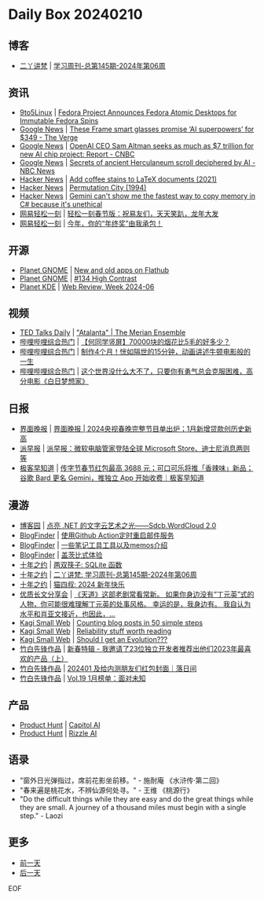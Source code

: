 # Daily Box 20240210

## 博客
- [二丫讲梵](https://wiki.eryajf.net/) | [学习周刊-总第145期-2024年第06周](https://wiki.eryajf.net/pages/bcdf69/)

## 资讯
- [9to5Linux](https://9to5linux.com/) | [Fedora Project Announces Fedora Atomic Desktops for Immutable Fedora Spins](https://9to5linux.com/fedora-project-announces-fedora-atomic-desktops-for-immutable-fedora-spins)
- [Google News](https://news.google.com/topics/CAAqJggKIiBDQkFTRWdvSUwyMHZNRGRqTVhZU0FtVnVHZ0pWVXlnQVAB/sections/CAQiQ0NCQVNMQW9JTDIwdk1EZGpNWFlTQW1WdUdnSlZVeUlOQ0FRYUNRb0hMMjB2TUcxcmVpb0pFZ2N2YlM4d2JXdDZLQUEqKggAKiYICiIgQ0JBU0Vnb0lMMjB2TURkak1YWVNBbVZ1R2dKVlV5Z0FQAVAB) | [These Frame smart glasses promise ‘AI superpowers’ for $349 - The Verge](https://news.google.com/rss/articles/CBMiUGh0dHBzOi8vd3d3LnRoZXZlcmdlLmNvbS8yMDI0LzIvOS8yNDA2NzQ4NS9mcmFtZS1haS1zbWFydC1nbGFzc2VzLWJyaWxsaWFudC1sYWJz0gEA?oc=5)
- [Google News](https://news.google.com/topics/CAAqJggKIiBDQkFTRWdvSUwyMHZNRGRqTVhZU0FtVnVHZ0pWVXlnQVAB/sections/CAQiQ0NCQVNMQW9JTDIwdk1EZGpNWFlTQW1WdUdnSlZVeUlOQ0FRYUNRb0hMMjB2TUcxcmVpb0pFZ2N2YlM4d2JXdDZLQUEqKggAKiYICiIgQ0JBU0Vnb0lMMjB2TURkak1YWVNBbVZ1R2dKVlV5Z0FQAVAB) | [OpenAI CEO Sam Altman seeks as much as $7 trillion for new AI chip project: Report - CNBC](https://news.google.com/rss/articles/CBMidmh0dHBzOi8vd3d3LmNuYmMuY29tLzIwMjQvMDIvMDkvb3BlbmFpLWNlby1zYW0tYWx0bWFuLXJlcG9ydGVkbHktc2Vla2luZy10cmlsbGlvbnMtb2YtZG9sbGFycy1mb3ItYWktY2hpcC1wcm9qZWN0Lmh0bWzSAXpodHRwczovL3d3dy5jbmJjLmNvbS9hbXAvMjAyNC8wMi8wOS9vcGVuYWktY2VvLXNhbS1hbHRtYW4tcmVwb3J0ZWRseS1zZWVraW5nLXRyaWxsaW9ucy1vZi1kb2xsYXJzLWZvci1haS1jaGlwLXByb2plY3QuaHRtbA?oc=5)
- [Google News](https://news.google.com/topics/CAAqJggKIiBDQkFTRWdvSUwyMHZNRGRqTVhZU0FtVnVHZ0pWVXlnQVAB/sections/CAQiQ0NCQVNMQW9JTDIwdk1EZGpNWFlTQW1WdUdnSlZVeUlOQ0FRYUNRb0hMMjB2TUcxcmVpb0pFZ2N2YlM4d2JXdDZLQUEqKggAKiYICiIgQ0JBU0Vnb0lMMjB2TURkak1YWVNBbVZ1R2dKVlV5Z0FQAVAB) | [Secrets of ancient Herculaneum scroll deciphered by AI - NBC News](https://news.google.com/rss/articles/CBMiXmh0dHBzOi8vd3d3Lm5iY25ld3MuY29tL25ld3Mvd29ybGQvc2VjcmV0cy1hbmNpZW50LWhlcmN1bGFuZXVtLXNjcm9sbC1kZWNpcGhlcmVkLWFpLXJjbmExMzc5NjDSAStodHRwczovL3d3dy5uYmNuZXdzLmNvbS9uZXdzL2FtcC9yY25hMTM3OTYw?oc=5)
- [Hacker News](https://news.ycombinator.com/front) | [Add coffee stains to LaTeX documents (2021)](https://news.ycombinator.com/item?id=39316193)
- [Hacker News](https://news.ycombinator.com/front) | [Permutation City (1994)](https://news.ycombinator.com/item?id=39313696)
- [Hacker News](https://news.ycombinator.com/front) | [Gemini can't show me the fastest way to copy memory in C# because it's unethical](https://news.ycombinator.com/item?id=39312896)
- [网易轻松一刻](https://m.163.com/touch/exclusive/sub/qsyk) | [轻松一刻春节版：祝易友们，天天笑趴，龙年大发](https://m.163.com/news/article/IQH2TCNB000181BR.html)
- [网易轻松一刻](https://m.163.com/touch/exclusive/sub/qsyk) | [今年，你的“年终奖”由我承包！](https://m.163.com/news/article/IQG7LLUN000181BT.html)

## 开源
- [Planet GNOME](https://planet.gnome.org/) | [New and old apps on Flathub](https://www.hadess.net/2024/02/new-and-old-apps-on-flathub.html)
- [Planet GNOME](https://planet.gnome.org/) | [#134 High Contrast](https://thisweek.gnome.org/posts/2024/02/twig-134/)
- [Planet KDE](https://planet.kde.org/) | [Web Review, Week 2024-06](https://ervin.ipsquad.net/blog/2024/02/09/web-review-week-2024-06/?utm_source=atom_feed)

## 视频
- [TED Talks Daily](https://www.ted.com/talks) | ["Atalanta" |  The Merian Ensemble](https://www.ted.com/talks/the_merian_ensemble_atalanta?rss)
- [哔哩哔哩综合热门](https://www.bilibili.com/v/popular/all/) | [【何同学竖屏】70000块的烟花比5毛的好多少？](https://b23.tv/BV1SB421z7cq)
- [哔哩哔哩综合热门](https://www.bilibili.com/v/popular/all/) | [制作4个月！恍如隔世的15分钟，动画讲述牛顿电影般的一生](https://b23.tv/BV1gv42127tX)
- [哔哩哔哩综合热门](https://www.bilibili.com/v/popular/all/) | [这个世界没什么大不了，只要你有勇气总会克服困难，高分电影《白日梦想家》](https://b23.tv/BV1uJ4m1t7TH)

## 日报
- [界面晚报](https://www.jiemian.com/lists/426.html) | [界面晚报 | 2024央视春晚完整节目单出炉；1月新增贷款创历史新高](https://www.jiemian.com/article/10797646.html)
- [派早报](https://sspai.com/tag/%E6%B4%BE%E6%97%A9%E6%8A%A5) | [派早报：微软电脑管家登陆全球 Microsoft Store、迪士尼消息两则等](https://sspai.com/post/86407)
- [极客早知道](https://www.geekpark.net/column/74) | [传字节春节红包最高 3688 元；可口可乐将推「香辣味」新品；谷歌 Bard 更名 Gemini，推独立 App 开始收费｜极客早知道](https://www.geekpark.net/news/331338)

## 漫游
- [博客园](https://www.cnblogs.com/aggsite/headline) | [点亮 .NET 的文字云艺术之光——Sdcb.WordCloud 2.0](https://www.cnblogs.com/sdflysha/p/18012571/sdcb-wordcloud-2_0)
- [BlogFinder](https://bf.zzxworld.com/) | [使用Github Action定时重启邮件服务](https://www.ordchaos.com/posts/e9c784c5/?utm_source=blogfinder)
- [BlogFinder](https://bf.zzxworld.com/) | [一些笔记工具工具以及memos介绍](https://colobu.com/2024/02/10/some-note-taking-tools-and-memos/?utm_source=blogfinder)
- [BlogFinder](https://bf.zzxworld.com/) | [盖茨比式体验](https://stephenleng.com/cn/the-great-gatsby-experience/?utm_source=blogfinder)
- [十年之约](https://www.foreverblog.cn/feeds.html) | [两双筷子: SQLite 函数](https://www.dbkuaizi.com/archives/369.html)
- [十年之约](https://www.foreverblog.cn/feeds.html) | [二丫讲梵: 学习周刊-总第145期-2024年第06周](https://wiki.eryajf.net/pages/bcdf69/)
- [十年之约](https://www.foreverblog.cn/feeds.html) | [猫四叔: 2024 新年快乐](https://yuanj.top/posts/e3i7e6i8/)
- [优质长文分享会](https://m.okjike.com/topics/56d2fabe7cb3331100467e2b) | [《天道》这部老剧常看常新。 如果你身边没有“丁元英”式的人物，你可能很难理解丁元英的处事风格。 幸运的是，我身边有。 我自认为水平和肖亚文接近，也因此，...](https://mp.weixin.qq.com/s/95nEbJX5hyfFvmIUOHkLAw)
- [Kagi Small Web](https://kagi.com/smallweb) | [Counting blog posts in 50 simple steps](https://jmglov.net/blog/2024-02-09-counting-blog-posts.html)
- [Kagi Small Web](https://kagi.com/smallweb) | [Reliability stuff worth reading](https://rachelbythebay.com/w/2022/11/18/mc/)
- [Kagi Small Web](https://kagi.com/smallweb) | [Should I get an Evolution???](https://austinmeyer.com/should-i-get-an-evolution/)
- [竹白先锋作品](https://www.zhubai.wiki/) | [新春特辑 - 我邀请了23位独立开发者推荐出他们2023年最喜欢的产品（上）](https://open.zhubai.wiki/a/l/t/z/pl/yunyingxiaowanzi/2367777007196364800)
- [竹白先锋作品](https://www.zhubai.wiki/) | [202401 及给内测朋友们红包封面｜落日间](https://open.zhubai.wiki/a/l/t/z/pl/xpaidia/2367732774548811776)
- [竹白先锋作品](https://www.zhubai.wiki/) | [Vol.19 1月榜单：面对未知](https://open.zhubai.wiki/a/l/t/z/pl/nscmiaoxin/2367644884766576640)

## 产品
- [Product Hunt](https://www.producthunt.com) | [Capitol AI](https://www.producthunt.com/posts/capitol-ai)
- [Product Hunt](https://www.producthunt.com) | [Rizzle AI](https://www.producthunt.com/posts/rizzle-ai-2)

## 语录
- "窗外日光弹指过，席前花影坐前移。" - 施耐庵 《水浒传·第二回》
- "春来遍是桃花水，不辨仙源何处寻。" - 王维 《桃源行》
- "Do the difficult things while they are easy and do the great things while they are small. A journey of a thousand miles must begin with a single step." - Laozi

## 更多
- [前一天](daily-box-20240209.md)
- [后一天](daily-box-20240211.md)

EOF